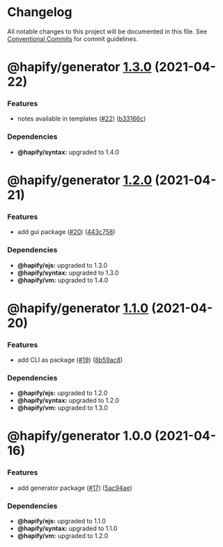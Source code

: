 # Changelog

All notable changes to this project will be documented in this file. See
[Conventional Commits](https://conventionalcommits.org) for commit guidelines.

# @hapify/generator [1.3.0](https://github.com/hapify/hapify/compare/@hapify/generator@1.2.0...@hapify/generator@1.3.0) (2021-04-22)


### Features

* notes available in templates ([#22](https://github.com/hapify/hapify/issues/22)) ([b33166c](https://github.com/hapify/hapify/commit/b33166c855a11639b9d67d96ecd8d2a7146bb827))





### Dependencies

* **@hapify/syntax:** upgraded to 1.4.0

# @hapify/generator [1.2.0](https://github.com/hapify/hapify/compare/@hapify/generator@1.1.0...@hapify/generator@1.2.0) (2021-04-21)


### Features

* add gui package ([#20](https://github.com/hapify/hapify/issues/20)) ([443c758](https://github.com/hapify/hapify/commit/443c758804b0477005fe2ef15fc0c8f64794115d))





### Dependencies

* **@hapify/ejs:** upgraded to 1.3.0
* **@hapify/syntax:** upgraded to 1.3.0
* **@hapify/vm:** upgraded to 1.4.0

# @hapify/generator [1.1.0](https://github.com/hapify/hapify/compare/@hapify/generator@1.0.0...@hapify/generator@1.1.0) (2021-04-20)


### Features

* add CLI as package ([#19](https://github.com/hapify/hapify/issues/19)) ([8b59ac8](https://github.com/hapify/hapify/commit/8b59ac8e7d07465d96c6fe165ffff1159b7d7c3a))





### Dependencies

* **@hapify/ejs:** upgraded to 1.2.0
* **@hapify/syntax:** upgraded to 1.2.0
* **@hapify/vm:** upgraded to 1.3.0

# @hapify/generator 1.0.0 (2021-04-16)


### Features

* add generator package ([#17](https://github.com/hapify/hapify/issues/17)) ([5ac94ae](https://github.com/hapify/hapify/commit/5ac94ae190a21bf2b1c416d6f5e9641ac247794b))





### Dependencies

* **@hapify/ejs:** upgraded to 1.1.0
* **@hapify/syntax:** upgraded to 1.1.0
* **@hapify/vm:** upgraded to 1.2.0
